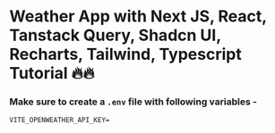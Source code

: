 # Weather App with Next JS, React, Tanstack Query, Shadcn UI, Recharts, Tailwind, Typescript Tutorial 🔥🔥



### Make sure to create a `.env` file with following variables -

```
VITE_OPENWEATHER_API_KEY=
```
